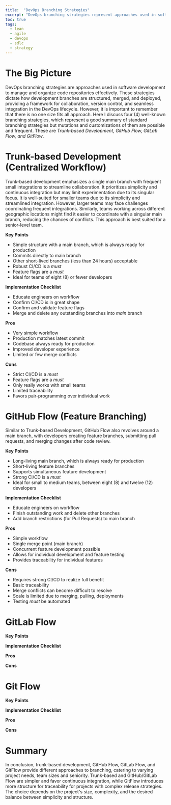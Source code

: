 ```yaml
---
title:  "DevOps Branching Strategies"
excerpt: "DevOps branching strategies represent approaches used in software development to manage and organize code repositories effectively. "
toc: true
tags:
  - lean
  - agile
  - devops
  - sdlc
  - strategy
---
```


# The Big Picture
DevOps branching strategies are approaches used in software development to manage and organize code repositories effectively. These strategies dictate how development branches are structured, merged, and deployed, providing a framework for collaboration, version control, and seamless integration in the DevOps lifecycle.  However, it is important to remember that there is no one size fits all approach. Here I discuss four (4) well-known branching strategies, which represent a good summary of standard branching strategies but mutations and customizations of them are possible and frequent. These are *Trunk-based Development, GitHub Flow, GitLab Flow, and GitFlow*.

# Trunk-based Development (Centralized Workflow)
Trunk-based development emphasizes a single main branch with frequent small integrations to streamline collaboration. It prioritizes simplicity and continuous integration but may limit experimentation due to its singular focus. It is well-suited for smaller teams due to its simplicity and streamlined integration. However, larger teams may face challenges coordinating frequent integrations. Similarly, teams working across different geographic locations might find it easier to coordinate with a singular main branch, reducing the chances of conflicts.  This approach is best suited for a senior-level team.

**Key Points**
- Simple structure with a main branch, which is always ready for production
- Commits directly to main branch
- Other short-lived branches (less than 24 hours) acceptable
- Robust CI/CD is a *must*
- Feature flags are a *must*
- Ideal for teams of eight (8) or fewer developers

**Implementation Checklist**
- Educate engineers on workflow
- Confirm CI/CD is in great shape
- Confirm and validate feature flags
- Merge and delete any outstanding branches into *main* branch

**Pros**
- Very simple workflow
- Production matches latest commit
- Codebase always ready for production
- Improved developer experience
- Limited or few merge conflicts

**Cons**
- Strict CI/CD is a *must*
- Feature flags are a *must*
- Only really works with small teams
- Limited traceability
- Favors pair-programming over individual work


# GitHub Flow (Feature Branching)
Similar to Trunk-based Development, GitHub Flow also revolves around a main branch, with developers creating feature branches, submitting pull requests, and merging changes after code review. 

**Key Points**
- Long-living main branch, which is always ready for production
- Short-living feature branches
- Supports simultaneous feature development
- Strong CI/CD is a *must*
- Ideal for small to medium teams, between eight (8) and twelve (12) developers

**Implementation Checklist**
- Educate engineers on workflow
- Finish outstanding work and delete other branches
- Add branch restrictions (for Pull Requests) to main branch

**Pros**
- Simple workflow
- Single merge point (main branch)
- Concurrent feature development possible
- Allows for individual development and feature testing
- Provides traceability for individual features

**Cons**
- Requires strong CI/CD to realize full benefit
- Basic traceability
- Merge conflicts can become difficult to resolve
- Scale is limited due to merging, pulling, deployments
- Testing *must* be automated


# GitLab Flow


**Key Points**

**Implementation Checklist**

**Pros**

**Cons**

# Git Flow

**Key Points**

**Implementation Checklist**

**Pros**

**Cons**

# Summary
In conclusion, trunk-based development, GitHub Flow, GitLab Flow, and GitFlow provide different approaches to branching, catering to varying project needs, team sizes and seniority. Trunk-based and GitHub/GitLab Flow are simpler and favor continuous integration, while GitFlow introduces more structure for traceability for projects with complex release strategies. The choice depends on the project's size, complexity, and the desired balance between simplicity and structure.
